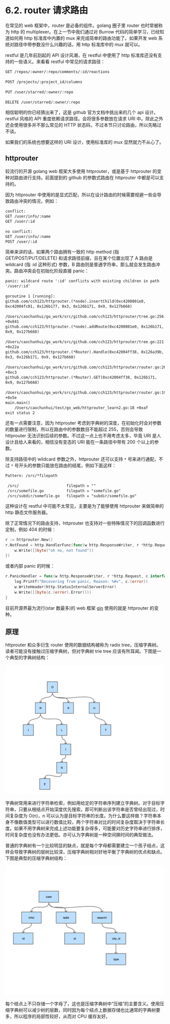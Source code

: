 # 6.2. router 请求路由

在常见的 web 框架中，router 是必备的组件。golang 圈子里 router 也时常被称为 http 的 multiplexer。在上一节中我们通过对 Burrow 代码的简单学习，已经知道如何用 http 标准库中内置的 mux 来完成简单的路由功能了。如果开发 web 系统对路径中带参数没什么兴趣的话，用 http 标准库中的 mux 就可以。

restful 是几年前刮起的 API 设计风潮，在 restful 中使用了 http 标准库还没有支持的一些语义。来看看 restful 中常见的请求路径：

```
GET /repos/:owner/:repo/comments/:id/reactions

POST /projects/:project_id/columns

PUT /user/starred/:owner/:repo

DELETE /user/starred/:owner/:repo
```

相信聪明的你已经猜出来了，这是 github 官方文档中挑出来的几个 api 设计。restful 风格的 API 重度依赖请求路径。会将很多参数放在请求 URI 中。除此之外还会使用很多并不那么常见的 HTTP 状态码，不过本节只讨论路由，所以先略过不谈。

如果我们的系统也想要这样的 URI 设计，使用标准库的 mux 显然就力不从心了。

## httprouter
较流行的开源 golang web 框架大多使用 httprouter，或是基于 httprouter 的变种对路由进行支持。前面提到的 github 的参数式路由在 httprouter 中都是可以支持的。

因为 httprouter 中使用的是显式匹配，所以在设计路由的时候需要规避一些会导致路由冲突的情况，例如：

```
conflict:
GET /user/info/:name
GET /user/:id

no conflict:
GET /user/info/:name
POST /user/:id
```

简单来讲的话，如果两个路由拥有一致的 http method (指 GET/POST/PUT/DELETE) 和请求路径前缀，且在某个位置出现了 A 路由是 wildcard (指 :id 这种形式) 参数，B 路由则是普通字符串，那么就会发生路由冲突。路由冲突会在初始化阶段直接 panic：

```shell
panic: wildcard route ':id' conflicts with existing children in path '/user/:id'

goroutine 1 [running]:
github.com/cch123/httprouter.(*node).insertChild(0xc4200801e0, 0xc42004fc01, 0x126b177, 0x3, 0x126b171, 0x9, 0x127b668)
	/Users/caochunhui/go_work/src/github.com/cch123/httprouter/tree.go:256 +0x841
github.com/cch123/httprouter.(*node).addRoute(0xc4200801e0, 0x126b171, 0x9, 0x127b668)
	/Users/caochunhui/go_work/src/github.com/cch123/httprouter/tree.go:221 +0x22a
github.com/cch123/httprouter.(*Router).Handle(0xc42004ff38, 0x126a39b, 0x3, 0x126b171, 0x9, 0x127b668)
	/Users/caochunhui/go_work/src/github.com/cch123/httprouter/router.go:262 +0xc3
github.com/cch123/httprouter.(*Router).GET(0xc42004ff38, 0x126b171, 0x9, 0x127b668)
	/Users/caochunhui/go_work/src/github.com/cch123/httprouter/router.go:193 +0x5e
main.main()
	/Users/caochunhui/test/go_web/httprouter_learn2.go:18 +0xaf
exit status 2
```

还有一点需要注意，因为 httprouter 考虑到字典树的深度，在初始化时会对参数的数量进行限制，所以在路由中的参数数目不能超过 255，否则会导致 httprouter 无法识别后续的参数。不过这一点上也不用考虑太多，毕竟 URI 是人设计且给人来看的，相信没有变态的 URI 能在一条路径中带有 200 个以上的参数。

除支持路径中的 wildcard 参数之外，httprouter 还可以支持 `*` 号来进行通配，不过 `*` 号开头的参数只能放在路由的结尾，例如下面这样：

```
Pattern: /src/*filepath

 /src/                     filepath = ""
 /src/somefile.go          filepath = "somefile.go"
 /src/subdir/somefile.go   filepath = "subdir/somefile.go"
```

这种设计在 restful 中可能不太常见，主要是为了能够使用 httprouter 来做简单的 http 静态文件服务器。

除了正常情况下的路由支持，httprouter 也支持对一些特殊情况下的回调函数进行定制，例如 404 的时候：

```go
r := httprouter.New()
r.NotFound = http.HandlerFunc(func(w http.ResponseWriter, r *http.Request) {
    w.Write([]byte("oh no, not found"))
})
```

或者内部 panic 的时候：
```go
r.PanicHandler = func(w http.ResponseWriter, r *http.Request, c interface{}) {
	log.Printf("Recovering from panic, Reason: %#v", c.(error))
	w.WriteHeader(http.StatusInternalServerError)
	w.Write([]byte(c.(error).Error()))
}
```

目前开源界最为流行(star 数最多)的 web 框架 [gin](https://github.com/gin-gonic/gin) 使用的就是 httprouter 的变种。

## 原理
httprouter 和众多衍生 router 使用的数据结构被称为 radix tree，压缩字典树。读者可能没有接触过压缩字典树，但对字典树 trie tree 应该有所耳闻。下图是一个典型的字典树结构：

![trie tree](../images/ch6-02-trie.png)

字典树常用来进行字符串检索，例如用给定的字符串序列建立字典树。对于目标字符串，只要从根结点开始深度优先搜索，即可判断出该字符串是否曾经出现过，时间复杂度为 O(n)，n 可以认为是目标字符串的长度。为什么要这样做？字符串本身不像数值类型可以进行数值比较，两个字符串对比的时间复杂度取决于字符串长度。如果不用字典树来完成上述功能要复杂得多，可能要对历史字符串进行排序，时间复杂度也没有办法更低。亦可认为字典树是一种空间换时间的典型做法。

普通的字典树有一个比较明显的缺点，就是每个字母都需要建立一个孩子结点，这样会导致字典树的层树比较深，压缩字典树相对好地平衡了字典树的优点和缺点。下图是典型的压缩字典树结构：

![radix tree](../images/ch6-02-radix.png)

每个结点上不只存储一个字母了，这也是压缩字典树中“压缩”的主要含义。使用压缩字典树可以减少树的层数，同时因为每个结点上数据存储也比通常的字典树要多，所以程序的局部性较好，从而对 CPU 缓存友好。
